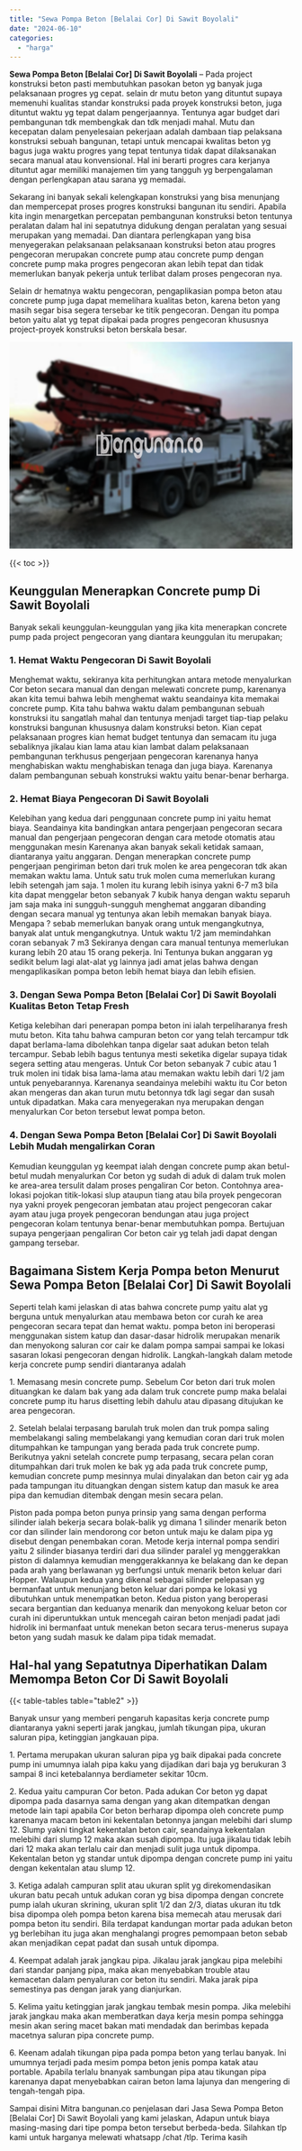 ```yaml
---
title: "Sewa Pompa Beton [Belalai Cor] Di Sawit Boyolali"
date: "2024-06-10"
categories: 
  - "harga"
---
```


**Sewa Pompa Beton \[Belalai Cor\] Di Sawit Boyolali** – Pada project konstruksi beton pasti membutuhkan pasokan beton yg banyak juga pelaksanaan progres yg cepat. selain dr mutu beton yang dituntut supaya memenuhi kualitas standar konstruksi pada proyek konstruksi beton, juga dituntut waktu yg tepat dalam pengerjaannya. Tentunya agar budget dari pembangunan tdk membengkak dan tdk menjadi mahal. Mutu dan kecepatan dalam penyelesaian pekerjaan adalah dambaan tiap pelaksana konstruksi sebuah bangunan, tetapi untuk mencapai kwalitas beton yg bagus juga waktu progres yang tepat tentunya tidak dapat dilaksanakan secara manual atau konvensional. Hal ini berarti progres cara kerjanya dituntut agar memiliki manajemen tim yang tangguh yg berpengalaman dengan perlengkapan atau sarana yg memadai.

Sekarang ini banyak sekali kelengkapan konstruksi yang bisa menunjang dan mempercepat proses progres konstruksi bangunan itu sendiri. Apabila kita ingin menargetkan percepatan pembangunan konstruksi beton tentunya peralatan dalam hal ini sepatutnya didukung dengan peralatan yang sesuai merupakan yang memadai. Dan diantara perlengkapan yang bisa menyegerakan pelaksanaan pelaksanaan konstruksi beton atau progres pengecoran merupakan concrete pump atau concrete pump dengan concrete pump maka progres pengecoran akan lebih tepat dan tidak memerlukan banyak pekerja untuk terlibat dalam proses pengecoran nya.

Selain dr hematnya waktu pengecoran, pengaplikasian pompa beton atau concrete pump juga dapat memelihara kualitas beton, karena beton yang masih segar bisa segera tersebar ke titik pengecoran. Dengan itu pompa beton yaitu alat yg tepat dipakai pada progres pengecoran khususnya project-proyek konstruksi beton berskala besar.

![Sewa Pompa Beton [Belalai Cor] Di Sawit Boyolali](/images/sewa-concrete-pump-24.png)

{{< toc >}}

## Keunggulan Menerapkan Concrete pump Di Sawit Boyolali

Banyak sekali keunggulan-keunggulan yang jika kita menerapkan concrete pump pada project pengecoran yang diantara keunggulan itu merupakan;

### 1\. Hemat Waktu Pengecoran Di Sawit Boyolali

Menghemat waktu, sekiranya kita perhitungkan antara metode menyalurkan Cor beton secara manual dan dengan melewati concrete pump, karenanya akan kita temui bahwa lebih menghemat waktu seandainya kita memakai concrete pump. Kita tahu bahwa waktu dalam pembangunan sebuah konstruksi itu sangatlah mahal dan tentunya menjadi target tiap-tiap pelaku konstruksi bangunan khususnya dalam konstruksi beton. Kian cepat pelaksanaan progres kian hemat budget tentunya dan semacam itu juga sebaliknya jikalau kian lama atau kian lambat dalam pelaksanaan pembangunan terkhusus pengerjaan pengecoran karenanya hanya menghabiskan waktu menghabiskan tenaga dan juga biaya. Karenanya dalam pembangunan sebuah konstruksi waktu yaitu benar-benar berharga.

### 2\. Hemat Biaya Pengecoran Di Sawit Boyolali

Kelebihan yang kedua dari penggunaan concrete pump ini yaitu hemat biaya. Seandainya kita bandingkan antara pengerjaan pengecoran secara manual dan pengerjaan pengecoran dengan cara metode otomatis atau menggunakan mesin Karenanya akan banyak sekali ketidak samaan, diantaranya yaitu anggaran. Dengan menerapkan concrete pump pengerjaan pengiriman beton dari truk molen ke area pengecoran tdk akan memakan waktu lama. Untuk satu truk molen cuma memerlukan kurang lebih setengah jam saja. 1 molen itu kurang lebih isinya yakni 6-7 m3 bila kita dapat menggelar beton sebanyak 7 kubik hanya dengan waktu separuh jam saja maka ini sungguh-sungguh menghemat anggaran dibanding dengan secara manual yg tentunya akan lebih memakan banyak biaya. Mengapa ? sebab memerlukan banyak orang untuk mengangkutnya, banyak alat untuk mengangkutnya. Untuk waktu 1/2 jam memindahkan coran sebanyak 7 m3 Sekiranya dengan cara manual tentunya memerlukan kurang lebih 20 atau 15 orang pekerja. Ini Tentunya bukan anggaran yg sedikit belum lagi alat-alat yg lainnya jadi amat jelas bahwa dengan mengaplikasikan pompa beton lebih hemat biaya dan lebih efisien.

### 3\. Dengan Sewa Pompa Beton \[Belalai Cor\] Di Sawit Boyolali Kualitas Beton Tetap Fresh

Ketiga kelebihan dari penerapan pompa beton ini ialah terpeliharanya fresh mutu beton. Kita tahu bahwa campuran beton cor yang telah tercampur tdk dapat berlama-lama dibolehkan tanpa digelar saat adukan beton telah tercampur. Sebab lebih bagus tentunya mesti seketika digelar supaya tidak segera setting atau mengeras. Untuk Cor beton sebanyak 7 cubic atau 1 truk molen ini tidak bisa lama-lama atau memakan waktu lebih dari 1/2 jam untuk penyebarannya. Karenanya seandainya melebihi waktu itu Cor beton akan mengeras dan akan turun mutu betonnya tdk lagi segar dan susah untuk dipadatkan. Maka cara menyegerakan nya merupakan dengan menyalurkan Cor beton tersebut lewat pompa beton.

### 4\. Dengan Sewa Pompa Beton \[Belalai Cor\] Di Sawit Boyolali Lebih Mudah mengalirkan Coran

Kemudian keunggulan yg keempat ialah dengan concrete pump akan betul-betul mudah menyalurkan Cor beton yg sudah di aduk di dalam truk molen ke area-area tersulit dalam proses pengaliran Cor beton. Contohnya area-lokasi pojokan titik-lokasi slup ataupun tiang atau bila proyek pengecoran nya yakni proyek pengecoran jembatan atau project pengecoran cakar ayam atau juga proyek pengecoran bendungan atau juga project pengecoran kolam tentunya benar-benar membutuhkan pompa. Bertujuan supaya pengerjaan pengaliran Cor beton cair yg telah jadi dapat dengan gampang tersebar.

## Bagaimana Sistem Kerja Pompa beton Menurut Sewa Pompa Beton \[Belalai Cor\] Di Sawit Boyolali

Seperti telah kami jelaskan di atas bahwa concrete pump yaitu alat yg berguna untuk menyalurkan atau membawa beton cor curah ke area pengecoran secara tepat dan hemat waktu. pompa beton ini beroperasi menggunakan sistem katup dan dasar-dasar hidrolik merupakan menarik dan menyokong saluran cor cair ke dalam pompa sampai sampai ke lokasi sasaran lokasi pengecoran dengan hidrolik. Langkah-langkah dalam metode kerja concrete pump sendiri diantaranya adalah

1\. Memasang mesin concrete pump. Sebelum Cor beton dari truk molen dituangkan ke dalam bak yang ada dalam truk concrete pump maka belalai concrete pump itu harus disetting lebih dahulu atau dipasang ditujukan ke area pengecoran.

2\. Setelah belalai terpasang barulah truk molen dan truk pompa saling membelakangi saling membelakangi yang kemudian coran dari truk molen ditumpahkan ke tampungan yang berada pada truk concrete pump. Berikutnya yakni setelah concrete pump terpasang, secara pelan coran ditumpahkan dari truk molen ke bak yg ada pada truk concrete pump, kemudian concrete pump mesinnya mulai dinyalakan dan beton cair yg ada pada tampungan itu dituangkan dengan sistem katup dan masuk ke area pipa dan kemudian ditembak dengan mesin secara pelan.

Piston pada pompa beton punya prinsip yang sama dengan performa silinder ialah bekerja secara bolak-balik yg dimana 1 silinder menarik beton cor dan silinder lain mendorong cor beton untuk maju ke dalam pipa yg disebut dengan penembakan coran. Metode kerja internal pompa sendiri yaitu 2 silinder biasanya terdiri dari dua silinder paralel yg menggerakkan piston di dalamnya kemudian menggerakkannya ke belakang dan ke depan pada arah yang berlawanan yg berfungsi untuk menarik beton keluar dari Hopper. Walaupun kedua yang dikenal sebagai silinder pelepasan yg bermanfaat untuk menunjang beton keluar dari pompa ke lokasi yg dibutuhkan untuk menempatkan beton. Kedua piston yang beroperasi secara bergantian dan keduanya menarik dan menyokong keluar beton cor curah ini diperuntukkan untuk mencegah cairan beton menjadi padat jadi hidrolik ini bermanfaat untuk menekan beton secara terus-menerus supaya beton yang sudah masuk ke dalam pipa tidak memadat.

## Hal-hal yang Sepatutnya Diperhatikan Dalam Memompa Beton Cor Di Sawit Boyolali

{{< table-tables table="table2" >}}

Banyak unsur yang memberi pengaruh kapasitas kerja concrete pump diantaranya yakni seperti jarak jangkau, jumlah tikungan pipa, ukuran saluran pipa, ketinggian jangkauan pipa.

1\. Pertama merupakan ukuran saluran pipa yg baik dipakai pada concrete pump ini umumnya ialah pipa kaku yang dijadikan dari baja yg berukuran 3 sampai 8 inci ketebalannya berdiameter sekitar 10cm.

2\. Kedua yaitu campuran Cor beton. Pada adukan Cor beton yg dapat dipompa pada dasarnya sama dengan yang akan ditempatkan dengan metode lain tapi apabila Cor beton berharap dipompa oleh concrete pump karenanya macam beton ini kekentalan betonnya jangan melebihi dari slump 12. Slump yakni tingkat kekentalan beton cair, seandainya kekentalan melebihi dari slump 12 maka akan susah dipompa. Itu juga jikalau tidak lebih dari 12 maka akan terlalu cair dan menjadi sulit juga untuk dipompa. Kekentalan beton yg standar untuk dipompa dengan concrete pump ini yaitu dengan kekentalan atau slump 12.

3\. Ketiga adalah campuran split atau ukuran split yg direkomendasikan ukuran batu pecah untuk adukan coran yg bisa dipompa dengan concrete pump ialah ukuran skrining, ukuran split 1/2 dan 2/3, diatas ukuran itu tdk bisa dipompa oleh pompa beton karena bisa memecah atau merusak dari pompa beton itu sendiri. Bila terdapat kandungan mortar pada adukan beton yg berlebihan itu juga akan menghalangi progres pemompaan beton sebab akan menjadikan cepat padat dan susah untuk dipompa.

4\. Keempat adalah jarak jangkau pipa. Jikalau jarak jangkau pipa melebihi dari standar panjang pipa, maka akan menyebabkan trouble atau kemacetan dalam penyaluran cor beton itu sendiri. Maka jarak pipa semestinya pas dengan jarak yang dianjurkan.

5\. Kelima yaitu ketinggian jarak jangkau tembak mesin pompa. Jika melebihi jarak jangkau maka akan memberatkan daya kerja mesin pompa sehingga mesin akan sering macet bakan mati mendadak dan berimbas kepada macetnya saluran pipa concrete pump.

6\. Keenam adalah tikungan pipa pada pompa beton yang terlau banyak. Ini umumnya terjadi pada mesim pompa beton jenis pompa katak atau portable. Apabila terlalu bnanyak sambungan pipa atau tikungan pipa karenanya dapat menyebabkan cairan beton lama lajunya dan mengering di tengah-tengah pipa.

Sampai disini Mitra bangunan.co penjelasan dari Jasa Sewa Pompa Beton \[Belalai Cor\] Di Sawit Boyolali yang kami jelaskan, Adapun untuk biaya masing-masing dari tipe pompa beton tersebut berbeda-beda. Silahkan tlp kami untuk harganya melewati whatsapp /chat /tlp. Terima kasih
